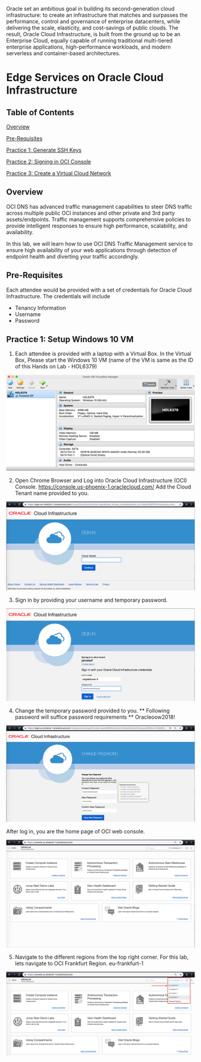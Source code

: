Oracle set an ambitious goal in building its second-generation cloud infrastructure: to create an infrastructure that matches and surpasses the performance, control and governance of enterprise datacenters, while delivering the scale, elasticity, and cost-savings of public clouds. The result, Oracle Cloud Infrastructure, is built from the ground up to be an Enterprise Cloud, equally capable of running traditional multi-tiered enterprise applications, high-performance workloads, and modern serverless and container-based architectures.

# Edge Services on Oracle Cloud Infrastructure

## Table of Contents

[Overview](#overview)

[Pre-Requisites](#pre-requisites)

[Practice 1: Generate SSH Keys](#practice-1-generate-ssh-keys)

[Practice 2: Signing in OCI Console](#practice-2-signing-in-oci-console)

[Practice 3: Create a Virtual Cloud Network](#practice-3-create-a-virtual-cloud-network)


## Overview

OCI DNS has advanced traffic management capabilities to steer DNS traffic across multiple public OCI instances and other private and 3rd party assets/endpoints. Traffic management supports comprehensive policies to provide intelligent responses to ensure high performance, scalability, and availability. 

In this lab, we will learn how to use OCI DNS Traffic Management service to ensure high availability of your web applications through detection of endpoint health and diverting your traffic accordingly. 

## Pre-Requisites 

Each attendee would be provided with a set of credentials for Oracle Cloud Infrastructure. The credentials will include 

- Tenancy Information
- Username
- Password

## Practice 1: Setup Windows 10 VM 

1) Each attendee is provided with a laptop with a Virtual Box. In the Virtual Box, Please start the Windows 10 VM (name of the VM is same as the ID of this Hands on Lab - HOL6379) 

![](media/image1.png)

2) Open Chrome Browser and Log into Oracle Cloud Infrastructure (OCI) Console. 
https://console.us-phoenix-1.oraclecloud.com/
Add the Cloud Tenant name provided to you. 

![](media/image2.png)

3) Sign in by providing your username and temporary password. 

![](media/image3.png)

4) Change the temporary password provided to you. 
** Following password will suffice password requirements
** Oracleoow2018!

![](media/image4.png)

After log in, you are the home page of OCI web console. 

![](media/image5.png)

5) Navigate to the different regions from the top right corner. For this lab, lets navigate to OCI Frankfurt Region. 
eu-frankfurt-1 

![](media/image6.png)

